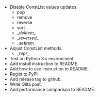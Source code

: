 - Disable ConstList values updates.
  - pop
  - remove
  - reverse
  - sort
  - \__delitem__
  - \__reversed__
  - \__setitem__
- Adjust ConstList methods.
  - \__repr__
- Test on Python 3.x environment.
- Add install instruction to README.
- Add how to use instruction to README.
- Regist to PyPI
- Add release tag to github.
- Write Qiita post.
- Add performance comparison to README.